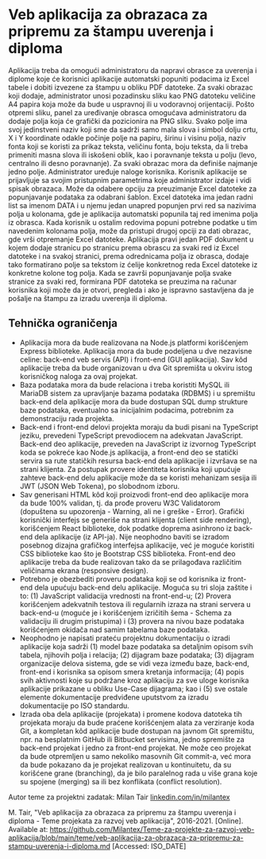 # Veb aplikacija za obrazaca za pripremu za štampu uverenja i diploma

Aplikacija treba da omogući administratoru da napravi obrasce za uverenja i diplome koje će korisnici aplikacije automatski popuniti podacima iz Excel tabele i dobiti izvezene za štampu u obliku PDF datoteke. Za svaki obrazac koji dodaje, administrator unosi pozadinsku sliku kao PNG datoteku veličine A4 papira koja može da bude u uspravnoj ili u vodoravnoj orijentaciji. Pošto otpremi sliku, panel za uređivanje obrasca omogućava administratoru da dodaje polja koja će grafički da pozicionira na PNG sliku. Svako polje ima svoj jedinstveni naziv koji sme da sadrži samo mala slova i simbol dolju crtu, X i Y koordinate odakle počinje polje na papiru, širinu i visinu polja, naziv fonta koji se koristi za prikaz teksta, veličinu fonta, boju teksta, da li treba primeniti masna slova ili iskošeni oblik, kao i poravnanje teksta u polju (levo, centralno ili desno poravnanje). Za svaki obrazac mora da definiše najmanje jedno polje. Administrator uređuje naloge korisnika. Korisnik aplikacije se prijavljuje sa svojim pristupnim parametrima koje administrator izdaje i vidi spisak obrazaca. Može da odabere opciju za preuzimanje Excel datoteke za popunjavanje podataka za odabrani šablon. Excel datoteka ima jedan radni list sa imenom DATA i u njemu jedan unapred popunjen prvi red sa nazivima polja u kolonama, gde je aplikacija automatski popunila taj red imenima polja iz obrasca. Kada korisnik u ostalim redovima popuni potrebne podatke u tim navedenim kolonama polja, može da pristupi drugoj opciji za dati obrazac, gde vrši otpremanje Excel datoteke. Aplikacija pravi jedan PDF dokument u kojem dodaje stranicu po stranicu prema obrascu za svaki red iz Excel datoteke i na svakoj stranici, prema odrednicama polja iz obrasca, dodaje tako formatirano polje sa tekstom iz ćelije konkretnog reda Excel datoteke iz konkretne kolone tog polja. Kada se završi popunjavanje polja svake stranice za svaki red, formirana PDF datoteka se preuzima na računar korisnika koji može da je otvori, pregleda i ako je ispravno sastavljena da je pošalje na štampu za izradu uverenja ili diploma.

## Tehnička ograničenja

- Aplikacija mora da bude realizovana na Node.js platformi korišćenjem Express biblioteke. Aplikacija mora da bude podeljena u dve nezavisne celine: back-end veb servis (API) i front-end (GUI aplikacija). Sav kôd aplikacije treba da bude organizovan u dva Git spremišta u okviru istog korisničkog naloga za ovaj projekat.
- Baza podataka mora da bude relaciona i treba koristiti MySQL ili MariaDB sistem za upravljanje bazama podataka (RDBMS) i u spremištu back-end dela aplikacije mora da bude dostupan SQL dump strukture baze podataka, eventualno sa inicijalnim podacima, potrebnim za demonstraciju rada projekta.
- Back-end i front-end delovi projekta moraju da budi pisani na TypeScript jeziku, prevedeni TypeScript prevodiocem na adekvatan JavaScript. Back-end deo aplikacije, preveden na JavaScript iz izvornog TypeScript koda se pokreće kao Node.js aplikacija, a front-end deo se statički servira sa rute statičkih resursa back-end dela aplikacije i izvršava se na strani klijenta. Za postupak provere identiteta korisnika koji upućuje zahteve back-end delu aplikacije može da se koristi mehanizam sesija ili JWT (JSON Web Tokena), po slobodnom izboru.
- Sav generisani HTML kôd koji proizvodi front-end deo aplikacije mora da bude 100% validan, tj. da prođe proveru W3C Validatorom (dopuštena su upozorenja - Warning, ali ne i greške - Error). Grafički korisnički interfejs se generiše na strani klijenta (client side rendering), korišćenjem React biblioteke, dok podatke doprema asinhrono iz back-end dela aplikacije (iz API-ja). Nije neophodno baviti se izradom posebnog dizajna grafičkog interfejsa aplikacije, već je moguće koristiti CSS biblioteke kao što je Bootstrap CSS biblioteka. Front-end deo aplikacije treba da bude realizovan tako da se prilagođava različitim veličinama ekrana (responsive design).
- Potrebno je obezbediti proveru podataka koji se od korisnika iz front-end dela upućuju back-end delu aplikacije. Moguća su tri sloja zaštite i to: (1) JavaScript validacija vrednosti na front-end-u; (2) Provera korišćenjem adekvatnih testova ili regularnih izraza na strani servera u back-end-u (moguće je i korišćenjem izričitih šema - Schema za validaciju ili drugim pristupima) i (3) provera na nivou baze podataka korišćenjem okidača nad samim tabelama baze podataka.
- Neophodno je napisati prateću projektnu dokumentaciju o izradi aplikacije koja sadrži (1) model baze podataka sa detaljnim opisom svih tabela, njihovih polja i relacija; (2) dijagram baze podataka; (3) dijagram organizacije delova sistema, gde se vidi veza između baze, back-end, front-end i korisnika sa opisom smera kretanja informacija; (4) popis svih aktivnosti koje su podržane kroz aplikaciju za sve uloge korisnika aplikacije prikazane u obliku Use-Case dijagrama; kao i (5) sve ostale elemente dokumentacije predviđene uputstvom za izradu dokumentacije po ISO standardu.
- Izrada oba dela aplikacije (projekata) i promene kodova datoteka tih projekata moraju da bude praćene korišćenjem alata za verziranje koda Git, a kompletan kôd aplikacije bude dostupan na javnom Git spremištu, npr. na besplatnim GitHub ili Bitbucket servisima, jedno spremište za back-end projekat i jedno za front-end projekat. Ne može ceo projekat da bude otpremljen u samo nekoliko masovnih Git commit-a, već mora da bude pokazano da je projekat realizovan u kontinuitetu, da su korišćene grane (branching), da je bilo paralelnog rada u više grana koje su spojene (merging) sa ili bez konflikata (conflict resolution).

Autor teme za projektni zadatak: Milan Tair [linkedin.com/in/milantex](https://linkedin.com/in/milantex)

M. Tair, "Veb aplikacija za obrazaca za pripremu za štampu uverenja i diploma - Teme projekata za razvoj veb aplikacija", 2016-2021. [Online]. Available at: https://github.com/Milantex/Teme-za-projekte-za-razvoj-veb-aplikacija/blob/main/teme/veb-aplikacija-za-obrazaca-za-pripremu-za-stampu-uverenja-i-diploma.md [Accessed: ISO_DATE]
